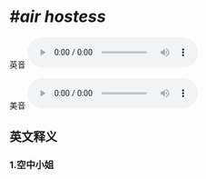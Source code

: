 # ***\#air hostess*** 
英音
<audio src="./media/air hostess1.aac" controls="controls"></audio>

美音
<audio src="./media/air hostess2.aac" controls="controls"></audio>



  

英文释义
---
### 1.**空中小姐**  


